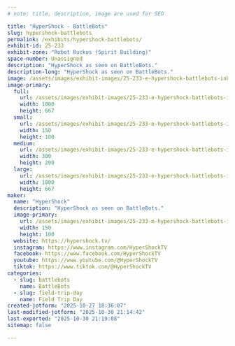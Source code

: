 ```yaml
---
# note: title, description, image are used for SEO

title: "HyperShock - BattleBots"
slug: hypershock-battlebots
permalink: /exhibits/hypershock-battlebots/
exhibit-id: 25-233
exhibit-zone: "Robot Ruckus (Spirit Building)"
space-number: Unassigned
description: "HyperShock as seen on BattleBots."
description-long: "HyperShock as seen on BattleBots."
image: /assets/images/exhibit-images/25-233-e-hypershock-battlebots-inbound233363433891663241-300x200.jpg
image-primary: 
  full:
    url: /assets/images/exhibit-images/25-233-e-hypershock-battlebots-inbound233363433891663241-full.jpg
    width: 1000
    height: 667
  small:
    url: /assets/images/exhibit-images/25-233-e-hypershock-battlebots-inbound233363433891663241-150x100.jpg
    width: 150
    height: 100
  medium:
    url: /assets/images/exhibit-images/25-233-e-hypershock-battlebots-inbound233363433891663241-300x200.jpg
    width: 300
    height: 200
  large:
    url: /assets/images/exhibit-images/25-233-e-hypershock-battlebots-inbound233363433891663241-1000x667.jpg
    width: 1000
    height: 667
maker: 
  name: "HyperShock"
  description: "HyperShock as seen on BattleBots."
  image-primary:
    url: /assets/images/exhibit-images/25-233-m-hypershock-battlebots-inbound5368340593441355948-300x200.jpg
    width: 150
    height: 100
  website: https://hypershock.tv/
  instagram: https://www.instagram.com/HyperShockTV
  facebook: https://www.facebook.com/HyperShockTV
  youtube: https://www.youtube.com/@HyperShockTV
  tiktok: https://www.tiktok.com/@HyperShockTV
categories: 
  - slug: battlebots
    name: BattleBots
  - slug: field-trip-day
    name: Field Trip Day
created-jotform: "2025-10-27 18:36:07"
last-modified-jotform: "2025-10-30 21:14:42"
last-exported: "2025-10-30 21:19:08"
sitemap: false

---
```

